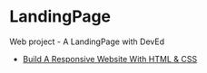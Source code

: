 # LandingPage

Web project - A LandingPage with DevEd

- [Build A Responsive Website With HTML & CSS](https://www.youtube.com/watch?v=ZeDP-rzOnAA&list=PLFeXgTTyHkzf1XWSEaTjJDBosyPOo9HSI&index=38&t=189s)
